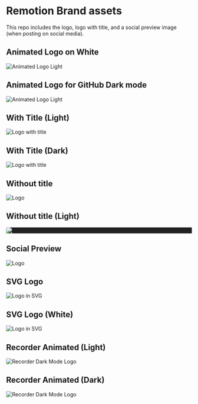 # Remotion Brand assets

This repo includes the logo, logo with title, and a social preview image (when posting on social media).

## Animated Logo on White

![Animated Logo Light](animated-logo-banner-light.gif)

## Animated Logo for GitHub Dark mode

![Animated Logo Light](animated-logo-banner-dark.gif)

## With Title (Light)

![Logo with title](withtitle/element-0.png)

## With Title (Dark)

![Logo with title](withtitle-dark/logo-dark.png)

## Without title

![Logo](withouttitle/element-0.png)

## Without title (Light)

<div style="background: #222">
<img src="logowhite/element-0.png" >
</img>
</div>

## Social Preview

![Logo](socialpreview/element-0.png)

## SVG Logo

![Logo in SVG](logo.svg)

## SVG Logo (White)

![Logo in SVG](logo-white.svg)

## Recorder Animated (Light)

![Recorder Dark Mode Logo](recorder/light.gif)

## Recorder Animated (Dark)

![Recorder Dark Mode Logo](recorder/dark.gif)
